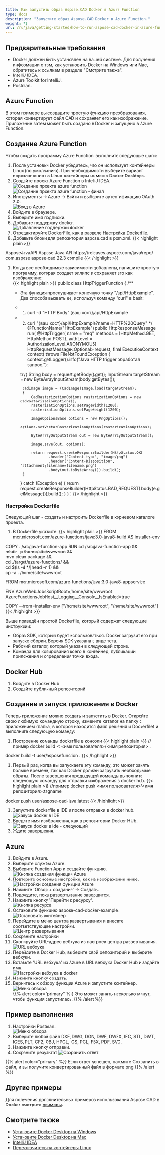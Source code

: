 ```yaml
---
title: Как запустить образ Aspose.CAD Docker в Azure Function
type: docs
description: "Запустите образ Aspose.CAD Docker в Azure Function."
weight: 71
url: /ru/java/getting-started/how-to-run-aspose-cad-docker-in-azure-function/
---
```


## Предварительные требования
- Docker должен быть установлен на вашей системе. Для получения информации о том, как установить Docker на Windows или Mac, обратитесь к ссылкам в разделе "Смотрите также".
- IntelliJ IDEA.
- Azure Toolkit for IntelliJ.
- Postman.

## Azure Function

В этом примере вы создадите простую функцию преобразования, которая конвертирует файл CAD и сохраняет его как изображение. Приложение затем может быть создано в Docker и запущено в Azure Function.

## Создание Azure Function

Чтобы создать программу Azure Function, выполните следующие шаги:
1. После установки Docker убедитесь, что он использует контейнеры Linux (по умолчанию). При необходимости выберите вариант переключения на Linux-контейнеры из меню Docker Desktops.
1. Создайте проект Azure Function в IntelliJ IDEA.<br>
![Создание проекта azure function](/cad/_assets/java/java-azure/create-function-ide-1.png)<br>
![Создание проекта azure function - финал](/cad/_assets/java/java-azure/create-function-ide-2.png)<br>
1. Инструменты -> Azure -> Войти и выберите аутентификацию OAuth 2.0.<br>
![Вход в Azure](/cad/_assets/java/java-azure/sign-in-azure.png)<br>
1. Войдите в браузере.
1. Выберите имя подписки.
1. Добавьте поддержку docker.<br>
![Добавление поддержки docker](/cad/_assets/java/java-azure/add-docker-support.png)<br>
1. Отредактируйте DockerFile, как в разделе <a href="#configuring-a-dockerfile">Настройка Dockerfile</a>.
1. Добавьте блоки для репозитория aspose.cad в pom.xml.
{{< highlight plain >}}
<repositories>
    <repository>
		<id>AsposeJavaAPI</id>
        <name>Aspose Java API</name>
        <url>https://releases.aspose.com/java/repo/</url>
    </repository>
</repositories>


<dependencies>
 <dependency>
    <groupId>com.aspose</groupId>
    <artifactId>aspose-cad</artifactId>
    <version>22.3</version>
    <scope>compile</scope>
  </dependency>
</dependencies>
{{< /highlight >}}

1. Когда все необходимые зависимости добавлены, напишите простую программу, которая создает эллипс и сохраняет его как изображение:<br>
{{< highlight plain >}}
public class HttpTriggerFunction {
    /**
     * Эта функция прослушивает конечную точку "/api/HttpExample". Два способа вызвать ее, используя команду "curl" в bash:
     * 1. curl -d "HTTP Body" {ваш хост}/api/HttpExample
     * 2. curl "{ваш хост}/api/HttpExample?name=HTTP%20Query"
     */
    @FunctionName("HttpExample")
    public HttpResponseMessage run(
            @HttpTrigger(
                name = "req",
                methods = {HttpMethod.GET, HttpMethod.POST},
                authLevel = AuthorizationLevel.ANONYMOUS)
                HttpRequestMessage<Optional<String>> request,
            final ExecutionContext context) throws FileNotFoundException {
        context.getLogger().info("Java HTTP trigger обработал запрос.");

        try{
            String body = request.getBody().get();
            InputStream targetStream = new ByteArrayInputStream(body.getBytes());

            CadImage image = (CadImage)Image.load(targetStream);
            {
                CadRasterizationOptions rasterizationOptions = new CadRasterizationOptions();
                rasterizationOptions.setPageWidth(1200);
                rasterizationOptions.setPageHeight(1200);

                ImageOptionsBase options = new PngOptions();
                options.setVectorRasterizationOptions(rasterizationOptions);

                ByteArrayOutputStream out = new ByteArrayOutputStream();

                image.save(out, options);

                return request.createResponseBuilder(HttpStatus.OK)
                        .header("Content-type", "image/png")
                        .header("Content-Disposition", "attachment;filename=filename.png")
                        .body(out.toByteArray()).build();
            }
        }
        catch (Exception e)
		{
            return request.createResponseBuilder(HttpStatus.BAD_REQUEST).body(e.getMessage()).build();
        }
    }
}
{{< /highlight >}}

### Настройка Dockerfile

Следующий шаг - создать и настроить Dockerfile в корневом каталоге проекта.

1. В Dockerfile укажите:
{{< highlight plain >}}
FROM mcr.microsoft.com/azure-functions/java:3.0-java8-build AS installer-env

COPY . /src/java-function-app
RUN cd /src/java-function-app && \
    mkdir -p /home/site/wwwroot && \
    mvn clean package && \
    cd ./target/azure-functions/ && \
    cd $(ls -d */|head -n 1) && \
    cp -a . /home/site/wwwroot

FROM mcr.microsoft.com/azure-functions/java:3.0-java8-appservice

ENV AzureWebJobsScriptRoot=/home/site/wwwroot \
    AzureFunctionsJobHost__Logging__Console__IsEnabled=true

COPY --from=installer-env ["/home/site/wwwroot", "/home/site/wwwroot"]
{{< /highlight >}}

Выше приведён простой Dockerfile, который содержит следующие инструкции:

- Образ SDK, который будет использоваться. Docker загрузит его при запуске сборки. Версия SDK указана в виде тега.
- Рабочий каталог, который указан в следующей строке.
- Команда для копирования всего в контейнер, публикации приложения и определения точки входа.

## Docker Hub
1. Войдите в Docker Hub
1. Создайте публичный репозиторий

## Создание и запуск приложения в Docker
 
Теперь приложение можно создать и запустить в Docker. Откройте свою любимую командную строку, измените каталог на папку с приложением (папка, в которой находится файл решения и Dockerfile) и выполните следующую команду:

1. Построение команды dockerfile в консоли
{{< highlight plain >}}
//пример
docker build -t <имя пользователя>/<имя репозитория> .

docker build -t user/asposefunction .
{{< /highlight >}}

1. Первый раз, когда вы запускаете эту команду, это может занять больше времени, так как Docker должен загрузить необходимые образы. После завершения предыдущей команды выполните следующую команду для отправки изображения в docker hub.
{{< highlight plain >}}
//пример
docker push <имя пользователя>/<имя репозитория>:tagname

docker push user/aspose-cad-java:latest
{{< /highlight >}}

1. Запустите dockerfile в IDE и после отправки в docker hub.<br>
![Запуск docker в IDE](/cad/_assets/java/java-azure/docker-run-in-ide.png)<br>
1. Введите имя изображения, как в репозитории Docker HUb.<br>
![Запуск docker в ide - следующий](/cad/_assets/java/java-azure/docker-run-in-ide-1.png)<br>
1. Ждите завершения.

## Azure

1. Войдите в Azure.
1. Выберите службы Azure.
1. Выберите Function App и создайте функцию.<br>
![Кнопка создания функции Azure](/cad/_assets/java/java-azure/create-function-azure.png)<br>
1. Повторите основные настройки, как на изображении ниже.<br>
![Настройки создания функции Azure](/cad/_assets/java/java-azure/create-function-settings.png)<br>
1. Нажмите 'Обзор + создание' -> Создать.
1. Подождите, пока развертывание завершится.
1. Нажмите кнопку 'Перейти к ресурсу'.<br>
![Кнопка ресурса](/cad/_assets/java/java-azure/go-to-resource.png)<br>
1. Остановите функцию aspose-cad-docker-example.<br>
![Остановить контейнер](/cad/_assets/java/java-azure/stop-container.png)<br>
1. Перейдите в меню центра развертывания и внесите соответствующие настройки.<br>
![Центр развертывания](/cad/_assets/java/java-azure/deployment-center.png)<br>
1. Сохраните настройки
1. Скопируйте URL-адрес вебхука из настроек центра развертывания.<br>
![URL вебхука](/cad/_assets/java/java-azure/webhook-url.png)<br>
1. Перейдите в Docker Hub, выберите свой репозиторий и выберите вебхуки.
1. Вставьте 'URL вебхука' из Azure в URL вебхука Docker Hub и задайте имя.<br>
![Настройки вебхука в docker](/cad/_assets/java/java-azure/webhook.png)<br>
1. Нажмите кнопку создать.
1. Вернитесь к обзору функции Azure и запустите контейнер.<br>
![Меню обзора](/cad/_assets/java/java-azure/overview.png)<br>
{{% alert color="primary" %}} 
Это может занять несколько минут, чтобы функция запустилась.
{{% /alert %}}

## Пример выполнения

1. Настройки Postman.<br>
![Меню обзора](/cad/_assets/java/java-azure/postman-settings.png)<br>
1. Выберите любой файл DXF, DWG, DGN, DWF, DWFX, IFC, STL, DWT, IGES, PLT, CF2, OBJ, HPGL, IGS, PCL, FBX, PDF, SVG.
1. Нажмите кнопку отправки.
1. Сохраните результат
![Сохранить ответ](/cad/_assets/java/java-azure/response-postman.png)<br>

{{% alert color="primary" %}} 
Если ответ успешен, нажмите Сохранить в файл, и вы получите конвертированный файл в формате png
{{% /alert %}}

## Другие примеры

Для получения дополнительных примеров использования Aspose.CAD в Docker смотрите [примеры](https://github.com/aspose-cad/Aspose.CAD-Documentation).


## Смотрите также

- [Установите Docker Desktop на Windows](https://docs.docker.com/docker-for-windows/install/)
- [Установите Docker Desktop на Mac](https://docs.docker.com/docker-for-mac/install/)
- [IntelliJ IDEA](https://www.jetbrains.com/idea/)
- [Переключитесь на контейнеры Linux](https://docs.docker.com/docker-for-windows/#switch-between-windows-and-linux-containers)
